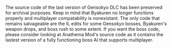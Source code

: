 The source code of the last version of Gensokyo DLC has been preserved for archival purposes. Keep in mind that Byakuren no longer functions properly and multiplayer compatability is nonexistant. The only code that remains salvageable are the IL edits for some Gensokyo bosses, Byakuren's weapon drops, and boss rush to some extent. If you want the boss code, please consider looking at Anathema Mod's source code as it contains the lastest version of a fully functioning boss AI that supports multiplayer.